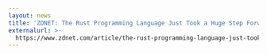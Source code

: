 ```yaml
---
layout: news
title: 'ZDNET: The Rust Programming Language Just Took a Huge Step Forwards'
externalurl: >-
  https://www.zdnet.com/article/the-rust-programming-language-just-took-a-huge-step-forwards/
---
```

